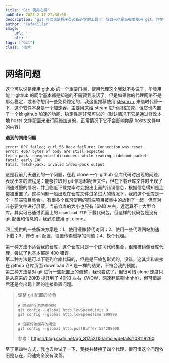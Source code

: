 ```yaml
---
title: 'Git 使用心得'
pubDate: 2025-2-17 22:30:00
description: 'git 可以说是程序员必备必学的工具了，我自己也是高强度使用 git，但在使用时也遇过到了不少问题，所以特地开一篇博客来记录一下，会时常进行更新的'
author: 'CafeKiller'
image:
    url: ''
    alt: ''
tags: ["Git"]
class: '技术'
---
```


# 网络问题

这个可以说是使用 github 的一个重要门槛，使用代理这个我就不多说了，毕竟用能上 github 的同学基本都是知道的不需要我废话了。但是如果你的代理网络不是那么稳定，或者你想用一些免费稳定的，我这里推荐使用 [steam++]() 来临时代替一下，这个软件本身是一个加速器，主要用来给 steam 进行网络加速，但它也内置了一个给 github 加速的功能，稳定性是非常可以的<small-text>（默认情况下它是通过修改本地 hosts 文件配置来进行网络加速的，正常情况下它不会影响你原 hosts 文件中的内容）</small-text>


**遇到的网络问题**

```shell
error: RPC failed; curl 56 Recv failure: Connection was reset
error: 4667 bytes of body are still expected
fetch-pack: unexpected disconnect while reading sideband packet
fatal: early EOF
fatal: fetch-pack: invalid index-pack output
```

这是我前几天遇到的一个问题，在我 clone 一个 github 仓库代码时出现的问题，表现出来的流程是：能够拉取到 git 信息和配置文件，但在下载仓库文件时出现了网速过慢的情况，并且临近下载完毕时会报出上面的错误信息，根据信息得知是连接被重置了。这种问题一般出现在仓库文件过多过大的情况下，我的这个仓库是一个「前端项目集合」，有很多个练习使用的前端项目被集中的放到了一起，但有对非必要文件进行屏蔽，当前仓库的大小也只有 16MB 左右，远远算不上大型仓库。其实可已通过页面上的 `download ZIP` 下载代码包，但这样的代码包是没有 git 配置和信息的，我必须使用 git clone。

网上提供的一些解决方案是：1、使用镜像替代访问；2、使用一些代理网站加速下载；3、修改 git 配置，设置传输缓存的阈值；4、换个代理。

第一种方法不适合我的仓库，这个仓库只是一个练习代码集合，很难被镜像仓库代理，尝试了也基本都是 400 错误。   
第二种方法是可以下载到仓库代码的，但是是压缩包形式的，没错，这其实和直接在 github 仓库页面 download ZIP 是一样的结果，不符合我的预期。  
第三种方法是对 git 进行一些配置上的调整，我也尝试了，但很可惜 clone 速度只是从原来的 20KB 提升到了 40KB 左右<small-text>（WOW，网速翻倍嘞hhhhh）</small-text>，但可惜最后还是会出现上面的连接重置问题。

> 调整 git 配置的命令 
> ```shell
> # 取消相关的网络限制
> git config --global http.lowSpeedLimit 0
> git config --global http.lowSpeedTime 999999
> 
> # 设置传输缓存的阈值
> git config --global http.postBuffer 524288000
> ```
> 参考：https://blog.csdn.net/qq_31752115/article/details/108118260

至于第四种方式，我也去尝试了一下，我拢共替换了四个代理，很可惜这个问题依旧是存在，网速完全没有改善。
